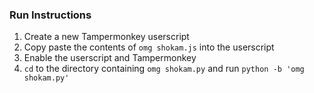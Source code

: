 ### Run Instructions  
1. Create a new Tampermonkey userscript
2. Copy paste the contents of `omg shokam.js` into the userscript
3. Enable the userscript and Tampermonkey
4. `cd` to the directory containing `omg shokam.py` and run `python -b 'omg shokam.py'`
